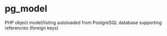 # pg_model
PHP object model/listing autoloaded from PostgreSQL database supporting referencies (foreign keys)
